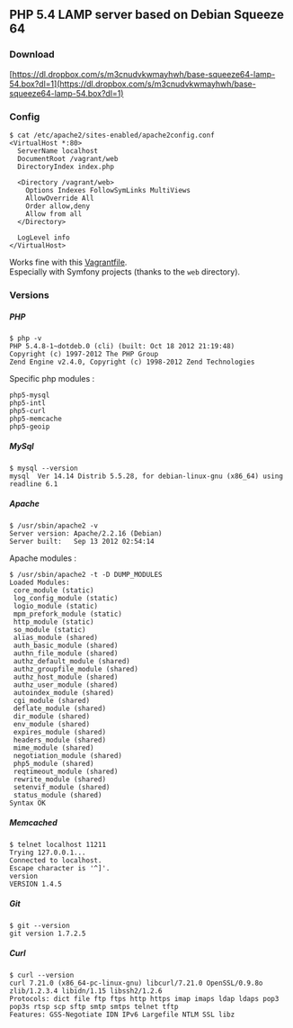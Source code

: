 ## PHP 5.4 LAMP server based on Debian Squeeze 64

### Download

[https://dl.dropbox.com/s/m3cnudvkwmayhwh/base-squeeze64-lamp-54.box?dl=1](https://dl.dropbox.com/s/m3cnudvkwmayhwh/base-squeeze64-lamp-54.box?dl=1)

### Config

```shell
$ cat /etc/apache2/sites-enabled/apache2config.conf
<VirtualHost *:80>
  ServerName localhost
  DocumentRoot /vagrant/web
  DirectoryIndex index.php
  
  <Directory /vagrant/web>
    Options Indexes FollowSymLinks MultiViews
    AllowOverride All
    Order allow,deny
    Allow from all
  </Directory>

  LogLevel info
</VirtualHost>
```
Works fine with this [Vagrantfile](https://github.com/c2is/VagrantBoxes/blob/master/your-lamp-server/Vagrantfile).  
Especially with Symfony projects (thanks to the `web` directory).

### Versions

##### PHP

```shell
$ php -v
PHP 5.4.8-1~dotdeb.0 (cli) (built: Oct 18 2012 21:19:48) 
Copyright (c) 1997-2012 The PHP Group
Zend Engine v2.4.0, Copyright (c) 1998-2012 Zend Technologies
```

Specific php modules :

```shell
php5-mysql
php5-intl
php5-curl
php5-memcache
php5-geoip
```

##### MySql

```shell
$ mysql --version
mysql  Ver 14.14 Distrib 5.5.28, for debian-linux-gnu (x86_64) using readline 6.1
```

##### Apache

```shell
$ /usr/sbin/apache2 -v
Server version: Apache/2.2.16 (Debian)
Server built:   Sep 13 2012 02:54:14
```

Apache modules :

```shell
$ /usr/sbin/apache2 -t -D DUMP_MODULES
Loaded Modules:
 core_module (static)
 log_config_module (static)
 logio_module (static)
 mpm_prefork_module (static)
 http_module (static)
 so_module (static)
 alias_module (shared)
 auth_basic_module (shared)
 authn_file_module (shared)
 authz_default_module (shared)
 authz_groupfile_module (shared)
 authz_host_module (shared)
 authz_user_module (shared)
 autoindex_module (shared)
 cgi_module (shared)
 deflate_module (shared)
 dir_module (shared)
 env_module (shared)
 expires_module (shared)
 headers_module (shared)
 mime_module (shared)
 negotiation_module (shared)
 php5_module (shared)
 reqtimeout_module (shared)
 rewrite_module (shared)
 setenvif_module (shared)
 status_module (shared)
Syntax OK
```

##### Memcached

```shell
$ telnet localhost 11211
Trying 127.0.0.1...
Connected to localhost.
Escape character is '^]'.
version
VERSION 1.4.5
```

##### Git

```shell
$ git --version
git version 1.7.2.5
```

##### Curl

```shell
$ curl --version
curl 7.21.0 (x86_64-pc-linux-gnu) libcurl/7.21.0 OpenSSL/0.9.8o zlib/1.2.3.4 libidn/1.15 libssh2/1.2.6
Protocols: dict file ftp ftps http https imap imaps ldap ldaps pop3 pop3s rtsp scp sftp smtp smtps telnet tftp 
Features: GSS-Negotiate IDN IPv6 Largefile NTLM SSL libz
```